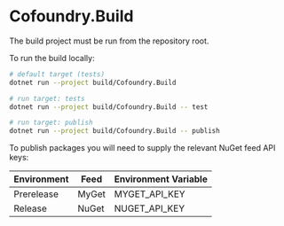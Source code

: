 # Cofoundry.Build

The build project must be run from the repository root. 

To run the build locally:

```bash
# default target (tests)
dotnet run --project build/Cofoundry.Build

# run target: tests
dotnet run --project build/Cofoundry.Build -- test

# run target: publish
dotnet run --project build/Cofoundry.Build -- publish
```

To publish packages you will need to supply the relevant NuGet feed API keys:

| Environment | Feed  | Environment Variable |
|-------------|-------|----------------------|
| Prerelease  | MyGet | MYGET_API_KEY        |
| Release     | NuGet | NUGET_API_KEY        |


